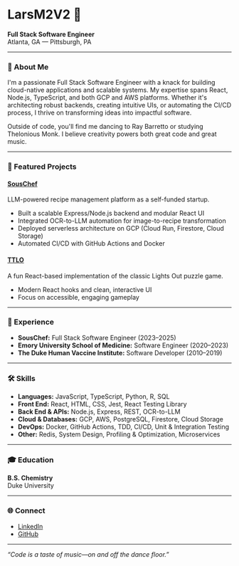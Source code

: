# LarsM2V2 👋

**Full Stack Software Engineer**  
Atlanta, GA — Pittsburgh, PA

---

### 🌟 About Me

I'm a passionate Full Stack Software Engineer with a knack for building cloud-native applications and scalable systems. My expertise spans React, Node.js, TypeScript, and both GCP and AWS platforms. Whether it's architecting robust backends, creating intuitive UIs, or automating the CI/CD process, I thrive on transforming ideas into impactful software.

Outside of code, you'll find me dancing to Ray Barretto or studying Thelonious Monk. I believe creativity powers both great code and great music.

---

### 🚀 Featured Projects

#### [SousChef](https://github.com/larsm2v2/souschef)
LLM-powered recipe management platform as a self-funded startup.
- Built a scalable Express/Node.js backend and modular React UI
- Integrated OCR-to-LLM automation for image-to-recipe transformation
- Deployed serverless architecture on GCP (Cloud Run, Firestore, Cloud Storage)
- Automated CI/CD with GitHub Actions and Docker

#### [TTLO](https://github.com/larsm2v2/lightsout)
A fun React-based implementation of the classic Lights Out puzzle game.
- Modern React hooks and clean, interactive UI
- Focus on accessible, engaging gameplay

---

### 💼 Experience

- **SousChef:** Full Stack Software Engineer (2023–2025)
- **Emory University School of Medicine:** Software Engineer (2020–2023)
- **The Duke Human Vaccine Institute:** Software Developer (2010–2019)

---

### 🛠️ Skills

- **Languages:** JavaScript, TypeScript, Python, R, SQL
- **Front End:** React, HTML, CSS, Jest, React Testing Library
- **Back End & APIs:** Node.js, Express, REST, OCR-to-LLM
- **Cloud & Databases:** GCP, AWS, PostgreSQL, Firestore, Cloud Storage
- **DevOps:** Docker, GitHub Actions, TDD, CI/CD, Unit & Integration Testing
- **Other:** Redis, System Design, Profiling & Optimization, Microservices

---

### 🎓 Education

**B.S. Chemistry**  
Duke University

---

### 🌐 Connect

- [LinkedIn](https://linkedin.com/in/lawrencearmand)
- [GitHub](https://github.com/larsm2v2)

---

_“Code is a taste of music—on and off the dance floor.”_
